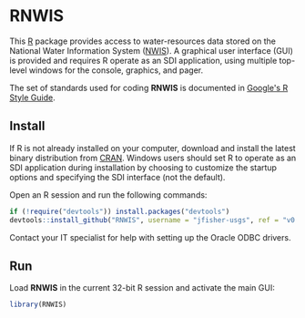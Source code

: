 RNWIS
=====

This [R](http://www.r-project.org/ "R") package provides access to water-resources data stored on the National Water Information System
([NWIS](http://waterdata.usgs.gov/nwis "NWIS")).
A graphical user interface (GUI) is provided and requires R operate as an SDI application, using multiple top-level windows for the console, graphics, and pager.

The set of standards used for coding **RNWIS** is documented in
[Google's R Style Guide](https://google.github.io/styleguide/Rguide.xml "Google's R Style Guide").

Install
-------

If R is not already installed on your computer, download and install the latest binary distribution from
[CRAN](http://cran.r-project.org/ "The Comprehensive R Archive Network").
Windows users should set R to operate as an SDI application during installation by choosing to customize the startup options and specifying the SDI interface (not the default).

Open an R session and run the following commands:

```r
if (!require("devtools")) install.packages("devtools")
devtools::install_github("RNWIS", username = "jfisher-usgs", ref = "v0.1.7")
```

Contact your IT specialist for help with setting up the Oracle ODBC drivers.

Run
---

Load **RNWIS** in the current 32-bit R session and activate the main GUI:

```r
library(RNWIS)
```
